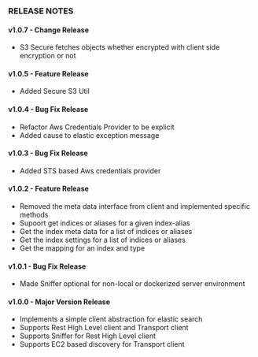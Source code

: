 ### RELEASE NOTES

#### v1.0.7 - Change Release

* S3 Secure fetches objects whether encrypted with client side encryption or not

#### v1.0.5 - Feature Release

* Added Secure S3 Util

#### v1.0.4 - Bug Fix Release

* Refactor Aws Credentials Provider to be explicit
* Added cause to elastic exception message

#### v1.0.3 - Bug Fix Release

* Added STS based Aws credentials provider

#### v1.0.2 - Feature Release

* Removed the meta data interface from client and implemented specific methods
* Supoort get indices or aliases for a given index-alias
* Get the index meta data for a list of indices or aliases
* Get the index settings for a list of indices or aliases
* Get the mapping for an index and type

#### v1.0.1 - Bug Fix Release

* Made Sniffer optional for non-local or dockerized server environment

#### v1.0.0 - Major Version Release

* Implements a simple client abstraction for elastic search 
* Supports Rest High Level client and Transport client   
* Supports Sniffer for Rest High Level client
* Supports EC2 based discovery for Transport client